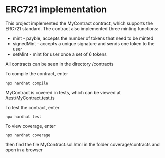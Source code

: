 # ERC721 implementation

This project implemented the MyContract contract, which supports the ERC721 standard. The contract also implemented three minting functions:

- mint - payble, accepts the number of tokens that need to be minted
- signedMint - accepts a unique signature and sends one token to the user
- setMint - mint for user once a set of 6 tokens

All contracts can be seen in the directory /contracts

To compile the contract, enter

```shell
npx hardhat сompile
```

MyContract is covered in tests, which can be viewed at /test/MyContract.test.ts

To test the contract, enter

```shell
npx hardhat test
```

To view coverage, enter

```shell
npx hardhat coverage
```

then find the file MyContract.sol.html in the folder coverage/contracts and open in a browser
